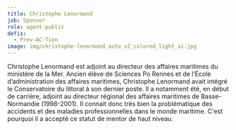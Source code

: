 ```yaml
---
title: Christophe Lenormand
job: Sponsor
role: agent-public
defis:
  - Prev-AC-Tion
image: img/christophe-lenormand_auto_x2_colored_light_ai.jpg
---
```

Christophe Lenormand est adjoint au directeur des affaires maritimes du ministère de la Mer. Ancien élève de Sciences Po Rennes et de l’École d’administration des affaires maritimes, Christophe Lenormand avait intégré le Conservatoire du littoral à son dernier poste. Il a notamment été, en début de carrière, adjoint au directeur régional des affaires maritimes de Basse-Normandie (1998-2001). Il connait donc très bien la problématique des accidents et des maladies professionnelles dans le monde maritime. C'est pourquoi il a accepté ce statut de mentor de haut niveau.

